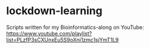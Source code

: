 # lockdown-learning
Scripts written for my Bioinformatics-along on YouTube: https://www.youtube.com/playlist?list=PLzfP3sCXUnxEu5S9oXni1zmc1sjYmT1L9
